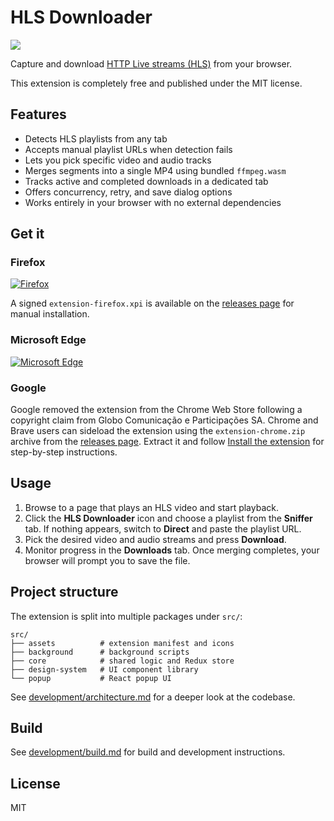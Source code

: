 # HLS Downloader

![](https://github.com/puemos/hls-downloader/blob/master/src/extension/store-assets/png/Small-Promo-Tile.png?raw=true)

Capture and download [HTTP Live streams (HLS)](https://en.wikipedia.org/wiki/HTTP_Live_Streaming)
from your browser.

This extension is completely free and published under the MIT license.

## Features

- Detects HLS playlists from any tab
- Accepts manual playlist URLs when detection fails
- Lets you pick specific video and audio tracks
- Merges segments into a single MP4 using bundled `ffmpeg.wasm`
- Tracks active and completed downloads in a dedicated tab
- Offers concurrency, retry, and save dialog options
- Works entirely in your browser with no external dependencies

## Get it

### Firefox

[![Firefox](https://blog.mozilla.org/addons/files/2015/11/get-the-addon.png)](https://addons.mozilla.org/en-US/firefox/addon/hls-downloader/)

A signed `extension-firefox.xpi` is available on the [releases page](https://github.com/puemos/hls-downloader/releases) for manual installation.

### Microsoft Edge

[![Microsoft Edge](https://developer.microsoft.com/store/badges/images/English_get-it-from-MS.png)](https://microsoftedge.microsoft.com/addons/detail/hls-downloader/ldehhnlpcedapncohebgmghanffggffc)

### Google

Google removed the extension from the Chrome Web Store following a copyright
claim from Globo Comunicação e Participações SA. Chrome and Brave users can
sideload the extension using the `extension-chrome.zip` archive from the
[releases page](https://github.com/puemos/hls-downloader/releases). Extract it
and follow [Install the extension](guides/install-the-extension.md) for
step-by-step instructions.

## Usage

1. Browse to a page that plays an HLS video and start playback.
2. Click the **HLS Downloader** icon and choose a playlist from the **Sniffer**
   tab. If nothing appears, switch to **Direct** and paste the playlist URL.
3. Pick the desired video and audio streams and press **Download**.
4. Monitor progress in the **Downloads** tab. Once merging completes, your
   browser will prompt you to save the file.

## Project structure

The extension is split into multiple packages under `src/`:

```
src/
├── assets          # extension manifest and icons
├── background      # background scripts
├── core            # shared logic and Redux store
├── design-system   # UI component library
└── popup           # React popup UI
```

See [development/architecture.md](development/architecture.md) for a deeper
look at the codebase.

## Build

See [development/build.md](development/build.md) for build and development
instructions.

## License

MIT

